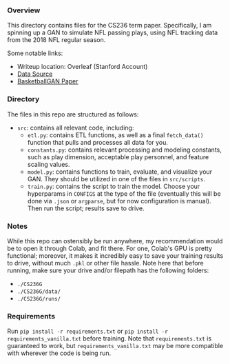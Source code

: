 ### Overview
This directory contains files for the CS236 term paper. Specifically, I am spinning up a GAN to simulate NFL passing plays, using NFL tracking data from the 2018 NFL regular season.

Some notable links:
 - Writeup location: Overleaf (Stanford Account)
 - [Data Source](https://www.kaggle.com/c/nfl-big-data-bowl-2021/data)
 - [BasketballGAN Paper](https://arxiv.org/pdf/1909.07088.pdf)

### Directory
The files in this repo are structured as follows:
 - `src`: contains all relevant code, including:
 	- `etl.py`: contains ETL functions, as well as a final `fetch_data()` function that pulls and processes
 	  all data for you.
 	- `constants.py`: contains relevant processing and modeling constants, such as play dimension, acceptable play personnel,
 	  and feature scaling values.
 	- `model.py`: contains functions to train, evaluate, and visualize your GAN. They should be utilized in one of the files in `src/scripts`.
 	- `train.py`: contains the script to train the model. Choose your hyperparams in `CONFIGS` at the type of the file (eventually this will be done via `.json` or `argparse`, but for now configuration is manual). Then run the script; results save to drive.

### Notes
While this repo can ostensibly be run anywhere, my recommendation would be to open it through Colab, and fit there. For one, Colab's GPU is pretty functional;
moreover, it makes it incredibly easy to save your training results to drive, without much `.pkl` or other file hassle. Note here that before running, make sure your drive and/or filepath has the following folders:
- `./CS236G`
- `./CS236G/data/`
- `./CS236G/runs/`

### Requirements
Run `pip install -r requirements.txt` or `pip install -r requirements_vanilla.txt` before training. Note that `requirements.txt` is guaranteed to work, but `requirements_vanilla.txt` may be more compatible with wherever the code is being run. 
